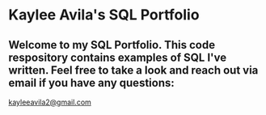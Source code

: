 # Kaylee Avila's SQL Portfolio

## Welcome to my SQL Portfolio. This code respository contains examples of SQL I've written. Feel free to take a look and reach out via email if you have any questions: 
kayleeavila2@gmail.com
